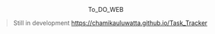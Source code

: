 <div align="center">
  To_DO_WEB
</div>

>Still in development
>https://chamikauluwatta.github.io/Task_Tracker

